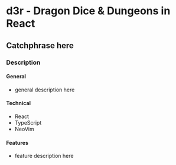 # d3r - Dragon Dice & Dungeons in React

## Catchphrase here

### Description

#### General

- general description here

#### Technical

- React
- TypeScript
- NeoVim

#### Features

- feature description here
